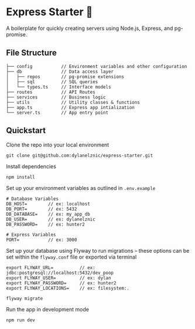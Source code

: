 # Express Starter 🏁

A boilerplate for quickly creating servers using Node.js, Express, and pg-promise.

## File Structure

```
├── config           // Environment variables and other configuration
├── db               // Data access layer
│   ├── repos        // pg-promise extensions
│   ├── sql          // SQL queries
│   └── types.ts     // Interface models
├── routes           // API Routes
├── services         // Business logic
├── utils            // Utility classes & functions
├── app.ts           // Express app intialization
└── server.ts        // App entry point
```

## Quickstart

Clone the repo into your local environment

```
git clone git@github.com:dylanelznic/express-starter.git
```

Install dependencies

```
npm install
```

Set up your environment variables as outlined in `.env.example`

```
# Database Variables
DB_HOST=        // ex: localhost
DB_PORT=        // ex: 5432
DB_DATABASE=    // ex: my_app_db
DB_USER=        // ex: dylanelznic
DB_PASSWORD=    // ex: hunter2

# Express Variables
PORT=           // ex: 3000
```

Set up your database using Flyway to run migrations – these options can be set within the `flyway.conf` file or exported via terminal

```
export FLYWAY_URL=          // ex: jdbc:postgresql://localhost:5432/dev_poop
export FLYWAY_USER=         // ex: dylan
export FLYWAY_PASSWORD=     // ex: hunter2
export FLYWAY_LOCATIONS=    // ex: filesystem:.
```

`flyway migrate`

Run the app in development mode

```
npm run dev
```
